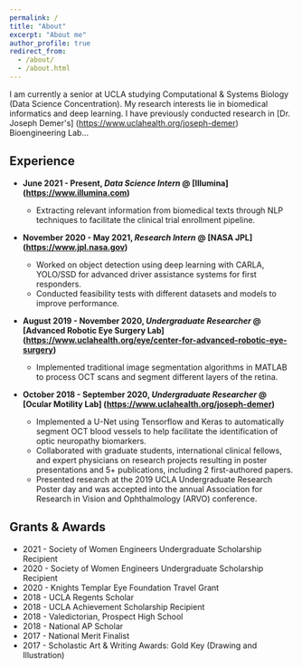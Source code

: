 ```yaml
---
permalink: /
title: "About"
excerpt: "About me"
author_profile: true
redirect_from: 
  - /about/
  - /about.html
---
```


I am currently a senior at UCLA studying Computational & Systems Biology (Data Science Concentration). My research interests lie in biomedical informatics and deep learning. I have previously conducted research in [Dr. Joseph Demer's] (https://www.uclahealth.org/joseph-demer) Bioengineering Lab...

## Experience
- **June 2021 - Present, *Data Science Intern* @ [Illumina] (https://www.illumina.com)**
  - Extracting relevant information from biomedical texts through NLP techniques to facilitate the clinical trial enrollment pipeline.

- **November 2020 - May 2021, *Research Intern* @ [NASA JPL] (https://www.jpl.nasa.gov)**
  - Worked on object detection using deep learning with CARLA, YOLO/SSD for advanced driver assistance systems for first responders.
  - Conducted feasibility tests with different datasets and models to improve performance.

- **August 2019 - November 2020, *Undergraduate Researcher* @ [Advanced Robotic Eye Surgery Lab] (https://www.uclahealth.org/eye/center-for-advanced-robotic-eye-surgery)**
  - Implemented traditional image segmentation algorithms in MATLAB to process OCT scans and segment different layers of the retina.

- **October 2018 - September 2020, *Undergraduate Researcher* @ [Ocular Motility Lab] (https://www.uclahealth.org/joseph-demer)**
  - Implemented a U-Net using ​Tensorflow​ and ​Keras​ to automatically segment OCT blood vessels to help facilitate the identification of optic neuropathy biomarkers.
  - Collaborated with graduate students, international clinical fellows, and expert physicians on research projects resulting in poster presentations and 5+ publications, including 2 first-authored papers.
  - Presented research at the 2019 UCLA Undergraduate Research Poster day and was accepted into the annual Association for Research in Vision and Ophthalmology (ARVO) conference.

## Grants & Awards
  * 2021 - Society of Women Engineers Undergraduate Scholarship Recipient
  * 2020 - Society of Women Engineers Undergraduate Scholarship Recipient
  * 2020 - Knights Templar Eye Foundation Travel Grant
  * 2018 - UCLA Regents Scholar
  * 2018 - UCLA Achievement Scholarship Recipient
  * 2018 - Valedictorian, Prospect High School
  * 2018 - National AP Scholar
  * 2017 - National Merit Finalist
  * 2017 - Scholastic Art & Writing Awards: Gold Key (Drawing and Illustration)


